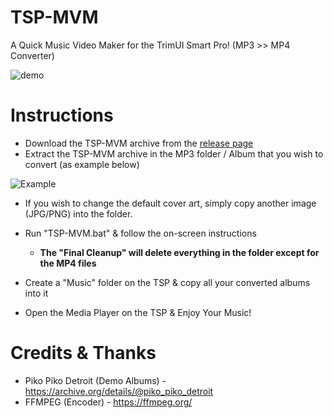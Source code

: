 # TSP-MVM

A Quick Music Video Maker for the TrimUI Smart Pro! (MP3 >> MP4 Converter)

![demo](https://github.com/acatone-git/TSP-MVM/assets/67967964/af94e90e-1d01-41b9-a95d-0063a4524ac6)

# Instructions

- Download the TSP-MVM archive from the [release page](https://github.com/acatone-git/TSP-MVM/releases)
- Extract the TSP-MVM archive in the MP3 folder / Album that you wish to convert (as example below)
  
![Example](https://github.com/acatone-git/TSP-MVM/assets/67967964/ef6418ae-17ba-4855-8369-60ca6a669445)
  - If you wish to change the default cover art, simply copy another image (JPG/PNG) into the folder.
    
- Run "TSP-MVM.bat" & follow the on-screen instructions
  - **The "Final Cleanup" will delete everything in the folder except for the MP4 files**
- Create a "Music" folder on the TSP & copy all your converted albums into it
- Open the Media Player on the TSP & Enjoy Your Music!

# Credits & Thanks

- Piko Piko Detroit (Demo Albums) - https://archive.org/details/@piko_piko_detroit 
- FFMPEG (Encoder) - https://ffmpeg.org/
